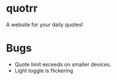 # quotrr
A website for your daily quotes! 


# Bugs

- Quote limit exceeds on smaller devices.
- Light toggle is flickering
